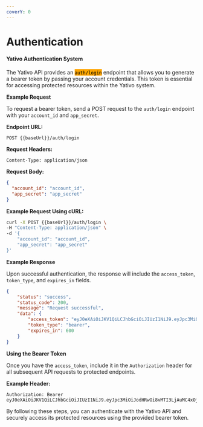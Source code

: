 ```yaml
---
coverY: 0
---
```


# Authentication

#### Yativo Authentication System

The Yativo API provides an <mark style="background-color:orange;">`auth/login`</mark> endpoint that allows you to generate a bearer token by passing your account credentials. This token is essential for accessing protected resources within the Yativo system.

**Example Request**

To request a bearer token, send a POST request to the `auth/login` endpoint with your `account_id` and `app_secret`.

**Endpoint URL:**

```plaintext
POST {{baseUrl}}/auth/login
```

**Request Headers:**

```plaintext
Content-Type: application/json
```

**Request Body:**

```json
{
  "account_id": "account_id",
  "app_secret": "app_secret"
}
```

**Example Request Using cURL:**

```sh
curl -X POST {{baseUrl}}/auth/login \
-H "Content-Type: application/json" \
-d '{
    "account_id": "account_id",
    "app_secret": "app_secret"
}'
```

**Example Response**

Upon successful authentication, the response will include the `access_token`, `token_type`, and `expires_in` fields.

```json
{
    "status": "success",
    "status_code": 200,
    "message": "Request successful",
    "data": {
        "access_token": "eyJ0eXAiOiJKV1QiLCJhbGciOiJIUzI1NiJ9.eyJpc3MiOiJodHRwOi8vMTI3LjAuMC4xOjkwMDAvYXBpL3YxL2F1dGgvbG9naW4iLCJpYXQiOjE3MTY4OTg0NTQsImV4cCI6MTcxNjg5OTA1NCwibmJmIjoxNLCJqdGkiOiJsZWZEejJGZW1WQjR5YnNBIiwic3ViIjoiNyIsInBydiI6IjIzYmQ1Yzg5NDlmNjAwYWRiMzllNzAxYzQwMDg3MmRiN2E1OTc2ZjcifQ.U7tM5B45f64eCsEk5t0nJFepsKo2tvjyAJEqu8Gh2tk",
        "token_type": "bearer",
        "expires_in": 600
    }
}
```

**Using the Bearer Token**

Once you have the `access_token`, include it in the `Authorization` header for all subsequent API requests to protected endpoints.

**Example Header:**

```plaintext
Authorization: Bearer eyJ0eXAiOiJKV1QiLCJhbGciOiJIUzI1NiJ9.eyJpc3MiOiJodHRwOi8vMTI3LjAuMC4xOjkwMDAvYXBpL3YxL2F1dGgvbG9naW4iLCJpYXQiOjE3MTY4OTg0NTQsImV4cCI6MTcxNjg5OTA1NCwibmJmIjoxNLCJqdGkiOiJsZWZEejJGZW1WQjR5YnNBIiwic3ViIjoiNyIsInBydiI6IjIzYmQ1Yzg5NDlmNjAwYWRiMzllNzAxYzQwMDg3MmRiN2E1OTc2ZjcifQ.U7tM5B45f64eCsEk5t0nJFepsKo2tvjyAJEqu8Gh2tk
```

By following these steps, you can authenticate with the Yativo API and securely access its protected resources using the provided bearer token.

